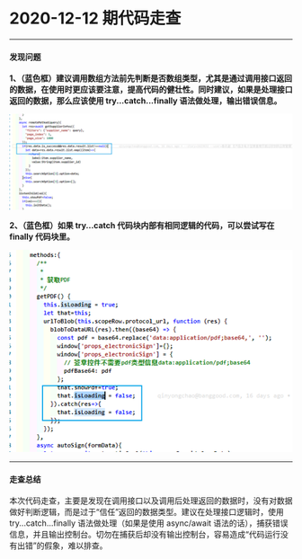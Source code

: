 # 2020-12-12 期代码走查

---

#### 发现问题

**1、（蓝色框）建议调用数组方法前先判断是否数组类型，尤其是通过调用接口返回的数据，在使用时更应该要注意，提高代码的健壮性。同时建议，如果是处理接口返回的数据，那么应该使用 try...catch...finally 语法做处理，输出错误信息。**

![图片1](../../.vuepress/public/assets/images/codeCheck_20201212/1.png)

**2、（蓝色框）如果 try...catch 代码块内部有相同逻辑的代码，可以尝试写在 finally 代码块里。**

![图片1](../../.vuepress/public/assets/images/codeCheck_20201212/2.png)

---

#### 走查总结

本次代码走查，主要是发现在调用接口以及调用后处理返回的数据时，没有对数据做好判断逻辑，而是过于“信任”返回的数据类型。建议在处理接口逻辑时，使用 try...catch...finally 语法做处理（如果是使用 async/await 语法的话），捕获错误信息，并且输出控制台。切勿在捕获后却没有输出控制台，容易造成“代码运行没有出错”的假象，难以排查。